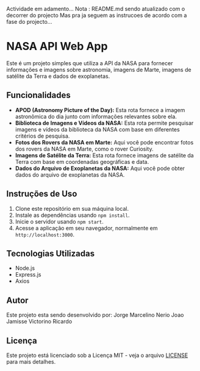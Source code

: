 Actividade em adamento...
Nota : README.md sendo atualizado com o decorrer do projecto
Mas pra ja seguem as instrucoes de acordo com a fase do projecto...

# NASA API Web App

Este é um projeto simples que utiliza a API da NASA para fornecer informações e imagens sobre astronomia, imagens de Marte, imagens de satélite da Terra e dados de exoplanetas.

## Funcionalidades

- **APOD (Astronomy Picture of the Day):** Esta rota fornece a imagem astronômica do dia junto com informações relevantes sobre ela.
- **Biblioteca de Imagens e Vídeos da NASA:** Esta rota permite pesquisar imagens e vídeos da biblioteca da NASA com base em diferentes critérios de pesquisa.
- **Fotos dos Rovers da NASA em Marte:** Aqui você pode encontrar fotos dos rovers da NASA em Marte, como o rover Curiosity.
- **Imagens de Satélite da Terra:** Esta rota fornece imagens de satélite da Terra com base em coordenadas geográficas e data.
- **Dados do Arquivo de Exoplanetas da NASA:** Aqui você pode obter dados do arquivo de exoplanetas da NASA.

## Instruções de Uso

1. Clone este repositório em sua máquina local.
2. Instale as dependências usando `npm install`.
3. Inicie o servidor usando `npm start`.
4. Acesse a aplicação em seu navegador, normalmente em `http://localhost:3000`.

## Tecnologias Utilizadas

- Node.js
- Express.js
- Axios


## Autor

Este projeto esta sendo desenvolvido por:
Jorge Marcelino
Nerio Joao Jamisse
Victorino Ricardo

## Licença

Este projeto está licenciado sob a Licença MIT - veja o arquivo [LICENSE](LICENSE) para mais detalhes.

